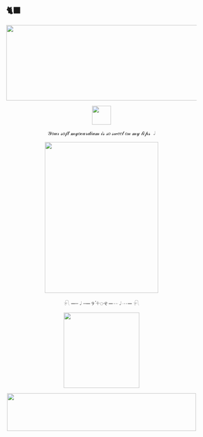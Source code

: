 ## 🐈‍⬛
<p align="center">
      <img width="600" height="200" src="https://psv4.userapi.com/s/v1/d/EHIOiKa47NS3FXD5PrFH2QvzUKe-2lowPQMR0S75_KqFHxSH7HJt5OrcpjCSbldBziLxrQFtQNWIC7PXnNQDo8KfvWS0fyFDDL-jwdaylsVvBpIJgq2sWQ/Bez_nazvania25_20250422124729.png">
</p>



<p align="center">
      <img width="50" height="50" src="https://psv4.userapi.com/s/v1/d/SGvh5ePa2gg58qd3hjmi8gdoqN3QbaHlBsTP4quPXFuwNBa4lwXSh-VjXOx_1uZsldbJmamgns9E82cBXJSU2JLg4WBg6NWdDmybIlD9fVAFrBdM2N-uOw/removed.png">
</p>
<p align="center">
𝒴𝑜𝓊𝓇 𝓈𝑜𝒻𝓉 𝓂𝓎𝑜𝒸𝒶𝓇𝒹𝒾𝓊𝓂 𝒾𝓈 𝓈𝑜 𝓈𝓌𝑒𝑒𝓉 𝑜𝓃 𝓂𝓎 𝓁𝒾𝓅𝓈  𝆹𝅥 
 </p>   


 
<p align="center">
      <img width="300" height="400" src="https://psv4.userapi.com/s/v1/d/N60HYC4bqGntd6GN0XnTt0_Nse4m7tNEa3J4UrFkibhfUMyLOZ-xEtDQL6zsTxiolON1ZCU9ULijFc_9p7SBCSvm8ETO6Lk-3WqmfLQ15e1t8gpb5V2ACw/Bez_nazvania22_20250421205336.png">
</p>


<p align="center">
𓍯 ─┈ 𝆹𝅥 ┈─  ୨   ֗𓇬᮫   ୧  ─┈ 𝆹𝅥 ┈─ 𓍯
</p>

<p align="center">
      <img width="200" height="200" src="https://psv4.userapi.com/s/v1/d/dofOiHMiIAFVl-Fu3q1rO4CaoUPf3BUF1FFbEIS_e7iEqlzr92bQulsa6o0dwAqUwM-0LlmkWQ8CLKFNc-Jf-eyH1lHIqHJK59yn9tqt90JkgS3mYn6_xQ/Bez_nazvania24_20250421213809.png">
</p>
<p align="center">
      <img width="500" height="100" src="https://psv4.userapi.com/s/v1/d/9DaHCVXgWgi1e4vPMrImNf_NgPGSV7VnDDnXySN23mUyK68GoXJJjanRj2cWf8jWHVf9_yPAcz949Fe2vCbDl8Uq7QePdVGJQqm9OMkCMRoklIgK2VYzIA/IMG_20250422_140216.png">
</p>
